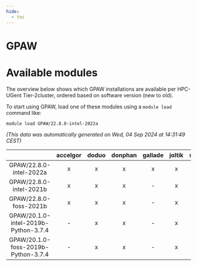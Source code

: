 ```yaml
---
hide:
  - toc
---
```


GPAW
====

# Available modules


The overview below shows which GPAW installations are available per HPC-UGent Tier-2cluster, ordered based on software version (new to old).

To start using GPAW, load one of these modules using a `module load` command like:

```shell
module load GPAW/22.8.0-intel-2022a
```

*(This data was automatically generated on Wed, 04 Sep 2024 at 14:31:49 CEST)*  

| |accelgor|doduo|donphan|gallade|joltik|shinx|skitty|
| :---: | :---: | :---: | :---: | :---: | :---: | :---: | :---: |
|GPAW/22.8.0-intel-2022a|x|x|x|x|x|-|x|
|GPAW/22.8.0-intel-2021b|x|x|x|-|x|-|x|
|GPAW/22.8.0-foss-2021b|x|x|x|-|x|-|x|
|GPAW/20.1.0-intel-2019b-Python-3.7.4|-|x|x|-|x|-|x|
|GPAW/20.1.0-foss-2019b-Python-3.7.4|-|x|x|-|x|-|x|
